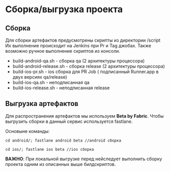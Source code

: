 # Сборка/выгрузка проекта

## Сборка

Для сборки артефактов предусмотрены скрипты из директории /script
Их выполнение происходит на Jenkins при Pr и Tag джобах.
Также возможно ручное выполнение скриптов из консоли.

- build-android-qa.sh - сборка qa (2 архитектуры процессора)
- build-android-release.sh - сборка release (2 архитектуры процессора)
- build-ios-pr.sh - ios сборка для PR Job ( подписанный Runner.app в двух версиях qa/release)
- build-ios-qa.sh - неподписанная qa
- build-ios-release.sh - неподписанная release

## Выгрузка артефактов 

Для распространения артефактов мы используем **Beta by Fabric**.
Чтобы выгрузить сборки в данный сервис используется fastlane.

Основыне команды:

```
cd android/; fastlane android beta //android сборка

cd ios/; fastlane ios beta //ios сборка
```

**ВАЖНО**: При локальной выгрузке перед нейследует выполнить сборку проекта одним из описанных 
выше билдскриптов. 
